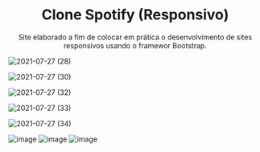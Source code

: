 <h1 align="center">Clone Spotify (Responsivo)</h1>
<p align="center">Site elaborado a fim de colocar em prática o desenvolvimento de sites responsivos usando o framewor Bootstrap.</p> 

![2021-07-27 (28)](https://user-images.githubusercontent.com/81213149/127328903-e85c65f2-a19d-4528-87d7-6298eb208bb0.png)

![2021-07-27 (30)](https://user-images.githubusercontent.com/81213149/127328908-b5d4b975-2dd3-4c54-83e9-d60c3e0e54bc.png)

![2021-07-27 (32)](https://user-images.githubusercontent.com/81213149/127328915-8ed1b705-e482-46f0-9130-01e9c98de35e.png)

![2021-07-27 (33)](https://user-images.githubusercontent.com/81213149/127328917-be831fa8-c647-46e6-9f2e-288927b299ed.png)

![2021-07-27 (34)](https://user-images.githubusercontent.com/81213149/127328922-c645afa4-9842-41a3-ae4f-19018f64c122.png)

![image](https://img.shields.io/badge/HTML5-E34F26?style=for-the-badge&logo=html5&logoColor=white)
![image](https://img.shields.io/badge/CSS3-1572B6?style=for-the-badge&logo=css3&logoColor=white)
![image](https://img.shields.io/badge/Bootstrap-563D7C?style=for-the-badge&logo=bootstrap&logoColor=white)

